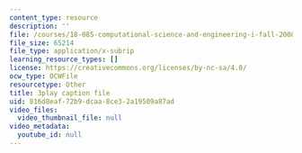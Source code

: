 ```yaml
---
content_type: resource
description: ''
file: /courses/18-085-computational-science-and-engineering-i-fall-2008/816d8eaf72b9dcaa8ce32a19509a87ad_wt7UJckgvxs.srt
file_size: 65214
file_type: application/x-subrip
learning_resource_types: []
license: https://creativecommons.org/licenses/by-nc-sa/4.0/
ocw_type: OCWFile
resourcetype: Other
title: 3play caption file
uid: 816d8eaf-72b9-dcaa-8ce3-2a19509a87ad
video_files:
  video_thumbnail_file: null
video_metadata:
  youtube_id: null
---
```

